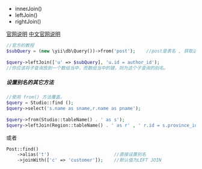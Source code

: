 + innerJoin()
+ leftJoin()
+ rightJoin()

[官网说明](http://www.yiiframework.com/doc-2.0/guide-db-query-builder.html "查询构建器")
[中文官网说明](http://www.yiichina.com/doc/guide/2.0/db-query-builder "查询构建器")

```php
//官方的教程
$subQuery = (new \yii\db\Query())->from('post');    //post是表名 , 获取这个表的model
 
$query->leftJoin(['u' => $subQuery], 'u.id = author_id');
//你应该将子查询放到一个数组当中，而数组当中的键，则为这个子查询的别名。
```

##### 设置别名的其它方法
```php
//使用 from() 方法覆盖。
$query = Studio::find ();
$query->select('s.name as sname,r.name as pname');
 
$query->from(Studio::tableName() . ' as s');
$query->leftJoin(Region::tableName() . ' as r' , ' r.id = s.province_id');
```
或者
```php
Post::find()
    ->alias('t')                        //直接设置别名
    ->joinWith(['c' => 'customer']);    //默认值为LEFT JOIN
```